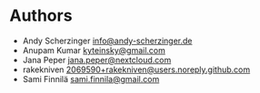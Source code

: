 <!--
  - SPDX-FileCopyrightText: 2025 Nextcloud GmbH and Nextcloud contributors
  - SPDX-License-Identifier: AGPL-3.0-or-later
-->
# Authors

- Andy Scherzinger <info@andy-scherzinger.de>
- Anupam Kumar <kyteinsky@gmail.com>
- Jana Peper <jana.peper@nextcloud.com>
- rakekniven <2069590+rakekniven@users.noreply.github.com>
- Sami Finnilä <sami.finnila@gmail.com>
